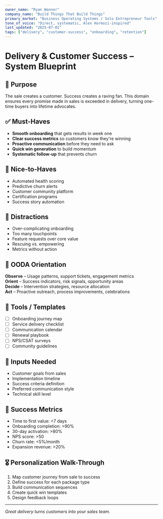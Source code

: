 ```yaml
---
owner_name: "Ryan Wanner"
company_name: "Build Things That Build Things"
primary_market: "Business Operating Systems / Solo Entrepreneur Tools"
tone_of_voice: "Direct, systematic, Alex Hormozi-inspired"
last_updated: "2025-07-01"
tags: ["delivery", "customer-success", "onboarding", "retention"]
---
```


# Delivery & Customer Success – System Blueprint

## 🧠 Purpose

The sale creates a customer. Success creates a raving fan. This domain ensures every promise made in sales is exceeded in delivery, turning one-time buyers into lifetime advocates.

## ✅ Must-Haves

* **Smooth onboarding** that gets results in week one
* **Clear success metrics** so customers know they're winning
* **Proactive communication** before they need to ask
* **Quick win generation** to build momentum
* **Systematic follow-up** that prevents churn

## 🌟 Nice-to-Haves

* Automated health scoring
* Predictive churn alerts
* Customer community platform
* Certification programs
* Success story automation

## 🧨 Distractions

* Over-complicating onboarding
* Too many touchpoints
* Feature requests over core value
* Rescuing vs. empowering
* Metrics without action

## 🧭 OODA Orientation

**Observe** – Usage patterns, support tickets, engagement metrics  
**Orient** – Success indicators, risk signals, opportunity areas  
**Decide** – Intervention strategies, resource allocation  
**Act** – Proactive outreach, process improvements, celebrations

## 🔧 Tools / Templates

- [ ] Onboarding journey map
- [ ] Service delivery checklist
- [ ] Communication calendar
- [ ] Renewal playbook
- [ ] NPS/CSAT surveys
- [ ] Community guidelines

## 📌 Inputs Needed

* Customer goals from sales
* Implementation timeline
* Success criteria definition
* Preferred communication style
* Technical skill level

## 📨 Success Metrics

* Time to first value: <7 days
* Onboarding completion: >90%
* 30-day activation: >80%
* NPS score: >50
* Churn rate: <5%/month
* Expansion revenue: >20%

## 🎖️ Personalization Walk-Through

1. Map customer journey from sale to success
2. Define success for each package type
3. Build communication sequences
4. Create quick win templates
5. Design feedback loops

---

*Great delivery turns customers into your sales team.*